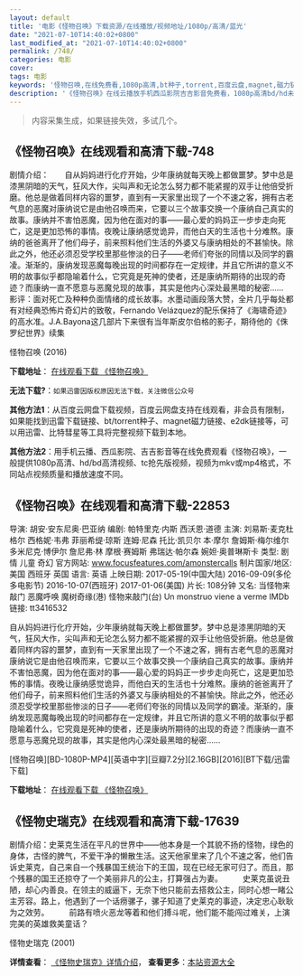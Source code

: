 ```yaml
---
layout: default
title: '电影《怪物召唤》下载资源/在线播放/视频地址/1080p/高清/蓝光'
date: "2021-07-10T14:40:02+0800"
last_modified_at: "2021-07-10T14:40:02+0800"
permalink: /748/
categories: 电影
cover:
tags: 电影
keywords: '怪物召唤,在线免费看,1080p高清,bt种子,torrent,百度云盘,magnet,磁力链,迅雷下载资源'
description: '《怪物召唤》在线云播放手机西瓜影院吉吉影音免费看，1080p高清bd/hd未删减完整版和tc抢先枪版，mkv/mp4格式，附带bt/torrent种子、magnet/磁力链、百度云盘、网盘资源迅雷下载链接'
---
```


>内容采集生成，如果链接失效，多试几个。


## 《怪物召唤》在线观看和高清下载-748

剧情介绍：　　自从妈妈进行化疗开始，少年康纳就每天晚上都做噩梦。梦中总是漆黑阴暗的天气，狂风大作，尖叫声和无论怎么努力都不能紧握的双手让他倍受折磨。他总是做着同样内容的噩梦，直到有一天家里出现了一个不速之客，拥有古老气息的恶魔对康纳说它是由他召唤而来，它要以三个故事交换一个康纳自己真实的故事。康纳并不害怕恶魔，因为他在面对的事——最心爱的妈妈正一步步走向死亡，这是更加恐怖的事情。夜晚让康纳感觉诡异，而他白天的生活也十分难熬。康纳的爸爸离开了他们母子，前来照料他们生活的外婆又与康纳相处的不甚愉快。除此之外，他还必须忍受学校里那些惨淡的日子——老师们夸张的同情以及同学的霸凌。渐渐的，康纳发现恶魔每晚出现的时间都存在一定规律，并且它所讲的意义不明的故事似乎都隐喻着什么，它究竟是死神的使者，还是康纳所期待的出现的奇迹？而康纳一直不愿意与恶魔兑现的故事，其实是他内心深处最黑暗的秘密……  影评：面对死亡及种种负面情绪的成长故事。水墨动画段落大赞，全片几乎每处都有对经典恐怖片奇幻片的致敬，Fernando Velázquez的配乐保持了《海啸奇迹》的高水准。J.A.Bayona这几部片下来很有当年斯皮尔伯格的影子，期待他的《侏罗纪世界》续集


怪物召唤 (2016)

**下载地址**： [在线观看下载 《怪物召唤》](https://www.btbtdy.me/btdy/dy9470.html) 


**无法下载?**：`如果迅雷因版权原因无法下载，关注微信公众号 `

**其他方法1**：从百度云网盘下载视频，百度云网盘支持在线观看，非会员有限制，如果能找到迅雷下载链接、bt/torrent种子、magnet磁力链接、e2dk链接等，可以用迅雷、比特彗星等工具将完整视频下载到本地。

**其他方法2**：用手机云播、西瓜影院、吉吉影音等在线免费观看《怪物召唤》，一般提供1080p高清、hd/bd高清视频、tc抢先版视频，视频为mkv或mp4格式，不同站点视频质量和播放速度不同。


## 《怪物召唤》在线观看和高清下载-22853

导演: 胡安·安东尼奥·巴亚纳 编剧: 帕特里克·内斯 西沃恩·道德 主演: 刘易斯·麦克杜格尔 西格妮·韦弗 菲丽希缇·琼斯 连姆·尼森 托比·凯贝尔 本·摩尔 詹姆斯·梅尔维尔 多米尼克·博伊尔 詹尼弗·林 摩根·赛姆斯 弗瑞达·帕尔森 婉妲·奥普琳斯卡 类型: 剧情 儿童 奇幻 官方网站: www.focusfeatures.com/amonstercalls 制片国家/地区: 美国 西班牙 英国 语言: 英语 上映日期: 2017-05-19(中国大陆) 2016-09-09(多伦多电影节) 2016-10-07(西班牙) 2017-01-06(美国) 片长: 108分钟 又名: 当怪物来敲门 恶魔呼唤 魔树奇缘(港) 怪物来敲门(台) Un monstruo viene a verme IMDb链接: tt3416532

自从妈妈进行化疗开始，少年康纳就每天晚上都做噩梦。梦中总是漆黑阴暗的天气，狂风大作，尖叫声和无论怎么努力都不能紧握的双手让他倍受折磨。他总是做着同样内容的噩梦，直到有一天家里出现了一个不速之客，拥有古老气息的恶魔对康纳说它是由他召唤而来，它要以三个故事交换一个康纳自己真实的故事。康纳并不害怕恶魔，因为他在面对的事——最心爱的妈妈正一步步走向死亡，这是更加恐怖的事情。夜晚让康纳感觉诡异，而他白天的生活也十分难熬。康纳的爸爸离开了他们母子，前来照料他们生活的外婆又与康纳相处的不甚愉快。除此之外，他还必须忍受学校里那些惨淡的日子——老师们夸张的同情以及同学的霸凌。渐渐的，康纳发现恶魔每晚出现的时间都存在一定规律，并且它所讲的意义不明的故事似乎都隐喻着什么，它究竟是死神的使者，还是康纳所期待的出现的奇迹？而康纳一直不愿意与恶魔兑现的故事，其实是他内心深处最黑暗的秘密……


[怪物召唤][BD-1080P-MP4][英语中字][豆瓣7.2分][2.16GB][2016][BT下载/迅雷下载]

**下载地址**： [在线观看下载 《怪物召唤》](https://www.btdx8.com/torrent/a_monster_calls_2016.html) 


## 《怪物史瑞克》在线观看和高清下载-17639

剧情介绍：史莱克生活在平凡的世界中——他本身是一个其貌不扬的怪物，绿色的身体，古怪的脾气，不爱干净的懒散生活。这天他家里来了几个不速之客，他们告诉史莱克，自己来自一个残暴国王统治下的王国，现在已经无家可归了。而且，那个残暴的国王还掠夺了一个美丽非凡的公主，打算强占为妻。  　　史莱克虽说丑陋，却心内善良。在领主的威逼下，无奈下他只能前去搭救公主，同时心想一睹公主芳容。路上，他遇到了一个话痨骡子，骡子知道了史莱克的事迹，决定忠心耿耿为之效劳。   　　前路有喷火恶龙等着和他们搏斗呢，他们能不能闯过难关，上演完美的英雄救美童话？


怪物史瑞克 (2001)

**详情查看**： [《怪物史瑞克》详情介绍](/movie/17639/)， **查看更多**：[本站资源大全](/movie/t/all/)

